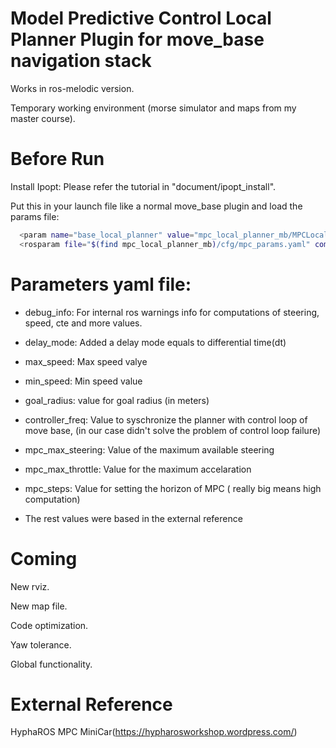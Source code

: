 # Model Predictive Control Local Planner Plugin for move_base navigation stack
Works in ros-melodic version.

Temporary working environment (morse simulator and maps from my master course).

# Before Run
Install Ipopt: Please refer the tutorial in "document/ipopt_install".

Put this in your launch file like a normal move_base plugin and load the params file:
  
```bash
  <param name="base_local_planner" value="mpc_local_planner_mb/MPCLocalPlannerMBROS" />
  <rosparam file="$(find mpc_local_planner_mb)/cfg/mpc_params.yaml" command="load" />
```

# Parameters yaml file:

* debug_info: For internal ros warnings info for computations of steering, speed, cte and more values.
* delay_mode: Added a delay mode equals to differential time(dt)
* max_speed: Max speed valye
* min_speed: Min speed value
* goal_radius: value for goal radius (in meters)
* controller_freq: Value to syschronize the planner with control loop of move base, (in our case didn't solve the problem of control loop failure)
* mpc_max_steering: Value of the maximum available steering
* mpc_max_throttle: Value for the maximum accelaration
* mpc_steps: Value for setting the horizon of MPC ( really big means high computation)

* The rest values were based in the external reference



# Coming
New rviz.

New map file.

Code optimization.

Yaw tolerance.

Global functionality.


# External Reference
HyphaROS MPC MiniCar(https://hypharosworkshop.wordpress.com/)
